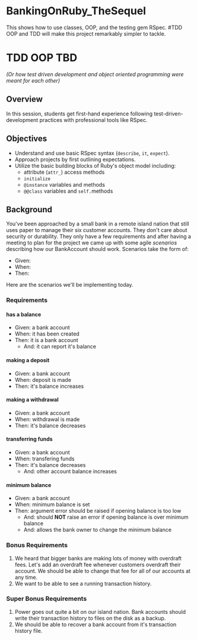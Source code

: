 # BankingOnRuby_TheSequel
This shows how to use classes, OOP, and the testing gem RSpec. #TDD
OOP and TDD will make this project remarkably simpler to tackle.

# TDD OOP TBD
_(Or how test driven development and object oriented programming were meant for each other)_

## Overview
In this session, students get first-hand experience following test-driven-development practices with professional tools like RSpec.

## Objectives
* Understand and use basic RSpec syntax (`describe`, `it`, `expect`).
* Approach projects by first outlining expectations.
* Utilize the basic building blocks of Ruby's object model including:
  * attribute (`attr_`) access methods
  * `initialize`
  * `@instance` variables and methods
  * `@@class` variables and `self.`methods

## Background
You've been approached by a small bank in a remote island nation that still uses paper to manage their six customer accounts. They don't care about security or durability. They only have a few requirements and after having a meeting to plan for the project we came up with some agile _scenarios_ describing how our BankAccount should work. Scenarios take the form of:

- Given:
- When:
- Then:

Here are the scenarios we'll be implementing today.

### Requirements

#### has a balance
- Given: a bank account
- When: it has been created
- Then: it is a bank account
    + And: it can report it's balance
    
#### making a deposit
- Given: a bank account
- When: deposit is made
- Then: it's balance increases

#### making a withdrawal
- Given: a bank account
- When: withdrawal is made
- Then: it's balance decreases

#### transferring funds
- Given: a bank account
- When: transfering funds
- Then: it's balance decreases
    + And: other account balance increases

#### minimum balance
- Given: a bank account
- When: minimum balance is set
- Then: argument error should be raised if opening balance is too low
    + And: should **NOT** raise an error if opening balance is over minimum balance
    + And: allows the bank owner to change the minimum balance

### Bonus Requirements

1. We heard that bigger banks are making lots of money with overdraft fees. Let's add an overdraft fee whenever customers overdraft their account. We should be able to change that fee for all of our accounts at any time.
1. We want to be able to see a running transaction history.

### Super Bonus Requirements

1. Power goes out quite a bit on our island nation. Bank accounts should write their transaction history to files on the disk as a backup.
1. We should be able to recover a bank account from it's transaction history file.

